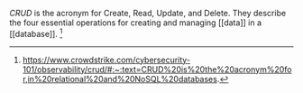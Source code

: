 *CRUD* is the acronym for Create, Read, Update, and Delete. They describe the four essential operations for creating and managing [[data]] in a [[database]]. [^1]

[^1]: https://www.crowdstrike.com/cybersecurity-101/observability/crud/#:~:text=CRUD%20is%20the%20acronym%20for,in%20relational%20and%20NoSQL%20databases.